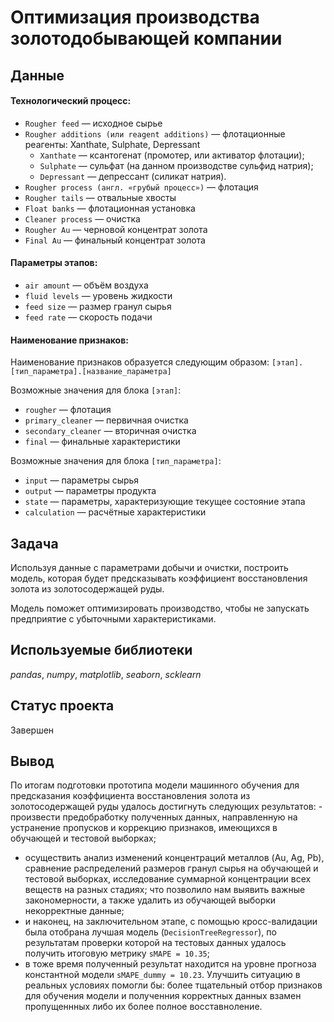 # Оптимизация производства золотодобывающей компании


## Данные

#### Технологический процесс:

* `Rougher feed` — исходное сырье
* `Rougher additions (или reagent additions)` — флотационные реагенты: Xanthate, Sulphate, Depressant
    * `Xanthate` — ксантогенат (промотер, или активатор флотации);
    * `Sulphate` — сульфат (на данном производстве сульфид натрия);
    * `Depressant` — депрессант (силикат натрия).
* `Rougher process (англ. «грубый процесс»)` — флотация
* `Rougher tails` — отвальные хвосты
* `Float banks` — флотационная установка
* `Cleaner process` — очистка
* `Rougher Au` — черновой концентрат золота
* `Final Au` — финальный концентрат золота

#### Параметры этапов:

* `air amount` — объём воздуха
* `fluid levels` — уровень жидкости
* `feed size` — размер гранул сырья
* `feed rate` — скорость подачи

#### Наименование признаков:

Наименование признаков образуется следующим образом: `[этап].[тип_параметра].[название_параметра]`

Возможные значения для блока `[этап]`:

* `rougher` — флотация
* `primary_cleaner` — первичная очистка
* `secondary_cleaner` — вторичная очистка
* `final` — финальные характеристики

Возможные значения для блока `[тип_параметра]`:

* `input` — параметры сырья
* `output` — параметры продукта
* `state` — параметры, характеризующие текущее состояние этапа
* `calculation` — расчётные характеристики

## Задача

Используя данные с параметрами добычи и очистки, построить модель, которая будет предсказывать коэффициент восстановления золота из золотосодержащей руды.

Модель поможет оптимизировать производство, чтобы не запускать предприятие с убыточными характеристиками.

## Используемые библиотеки
*pandas*, *numpy*, *matplotlib*, *seaborn*, *scklearn*

## Статус проекта
Завершен

## Вывод
По итогам подготовки прототипа модели машинного обучения для предсказания коэффициента восстановления золота из золотосодержащей руды удалось достигнуть следующих результатов:
    - произвести предобработку полученных данных, направленную на устранение пропусков и коррекцию признаков, имеющихся в обучающей и тестовой выборках;
   - осуществить анализ изменений концентраций металлов (Au, Ag, Pb), сравнение распределений размеров гранул сырья на обучающей и тестовой выборках, исследование суммарной концентрации всех веществ на разных стадиях; что позволило нам выявить важные закономерности, а также удалить из обучающей выборки некорректные данные;
   - и наконец, на заключительном этапе, с помощью кросс-валидации была отобрана лучшая модель (`DecisionTreeRegressor`), по результатам проверки которой на тестовых данных удалось получить итоговую метрику `sMAPE = 10.35`;
   - в тоже время полученный результат находится на уровне прогноза константной модели `sMAPE_dummy = 10.23`. Улучшить ситуацию в реальных условиях помогли бы: более тщательный отбор признаков для обучения модели и полученния корректных данных взамен пропущеннных либо их более полное восставноление.
